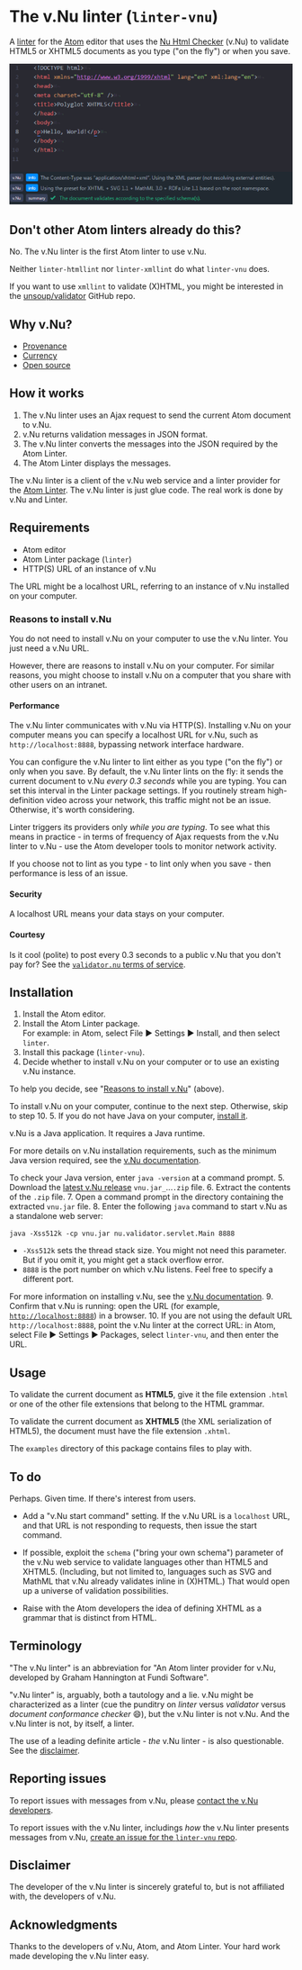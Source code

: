 # The v.Nu linter (`linter-vnu`)

A [linter](https://en.wikipedia.org/wiki/Lint_%28software%29) for the [Atom](https://atom.io/) editor that uses the [Nu Html Checker](http://validator.github.io/validator/) (v.Nu) to validate HTML5 or XHTML5 documents as you type ("on the fly") or when you save.

![Preview](images/linter-vnu-demo.gif?raw=true)

## Don't other Atom linters already do this?

No. The v.Nu linter is the first Atom linter to use v.Nu.

Neither `linter-htmllint` nor `linter-xmllint` do what `linter-vnu` does.

If you want to use `xmllint` to validate (X)HTML, you might be interested in the [unsoup/validator](https://github.com/unsoup/validator) GitHub repo.

## Why v.Nu?

- [Provenance](https://github.com/validator/validator/issues/251#issuecomment-192209209)
- [Currency](https://github.com/validator/validator/graphs/commit-activity)
- [Open source](https://github.com/validator/validator)

## How it works

1. The v.Nu linter uses an Ajax request to send the current Atom document to v.Nu.
2. v.Nu returns validation messages in JSON format.
3. The v.Nu linter converts the messages into the JSON required by the Atom Linter.
4. The Atom Linter displays the messages.

The v.Nu linter is a client of the v.Nu web service and a linter provider for the [Atom Linter](https://atom.io/packages/linter). The v.Nu linter is just glue code. The real work is done by v.Nu and Linter.

## Requirements

- Atom editor
- Atom Linter package (`linter`)
- HTTP(S) URL of an instance of v.Nu

The URL might be a localhost URL, referring to an instance of v.Nu installed on your computer.

### Reasons to install v.Nu

You do not need to install v.Nu on your computer to use the v.Nu linter. You just need a v.Nu URL.

However, there are reasons to install v.Nu on your computer. For similar reasons, you might choose to install v.Nu on a computer that you share with other users on an intranet.

#### Performance

The v.Nu linter communicates with v.Nu via HTTP(S). Installing v.Nu on your computer means you can specify a localhost URL for v.Nu, such as `http://localhost:8888`, bypassing network interface hardware.

You can configure the v.Nu linter to lint either as you type ("on the fly") or only when you save. By default, the v.Nu linter lints on the fly: it sends the current document to v.Nu *every 0.3 seconds* while you are typing. You can set this interval in the Linter package settings. If you routinely stream high-definition video across your network, this traffic might not be an issue. Otherwise, it's worth considering.

Linter triggers its providers only _while you are typing_. To see what this means in practice - in terms of frequency of Ajax requests from the v.Nu linter to v.Nu - use the Atom developer tools to monitor network activity.

If you choose not to lint as you type - to lint only when you save - then performance is less of an issue.

#### Security

A localhost URL means your data stays on your computer.

#### Courtesy

Is it cool (polite) to post every 0.3 seconds to a public v.Nu that you don't pay for?
See the [`validator.nu` terms of service](https://about.validator.nu/#tos).

## Installation

1. Install the Atom editor.
2. Install the Atom Linter package. <br>
 For example: in Atom, select File &#x25b6; Settings &#x25b6; Install, and then select `linter`.
3. Install this package (`linter-vnu`).
4. Decide whether to install v.Nu on your computer or to use an existing v.Nu instance.

 To help you decide, see "[Reasons to install v.Nu](#reasons-to-install-v-nu)" (above).

 To install v.Nu on your computer, continue to the next step. Otherwise, skip to step 10.
5. If you do not have Java on your computer, [install it](https://java.com/en/download/).

 v.Nu is a Java application. It requires a Java runtime.

 For more details on v.Nu installation requirements, such as the minimum Java version required, see the [v.Nu documentation](http://validator.github.io/validator/#standalone).

 To check your Java version, enter `java -version` at a command prompt.
5. Download the [latest v.Nu release](https://github.com/validator/validator/releases/latest) `vnu.jar_`...`.zip` file.
6. Extract the contents of the `.zip` file.
7. Open a command prompt in the directory containing the extracted `vnu.jar` file.
8. Enter the following `java` command to start v.Nu as a standalone web server:
```
java -Xss512k -cp vnu.jar nu.validator.servlet.Main 8888
```
 - `-Xss512k` sets the thread stack size. You might not need this parameter. But if you omit it, you might get a stack overflow error.
 - `8888` is the port number on which v.Nu listens. Feel free to specify a different port.

 For more information on installing v.Nu, see the [v.Nu documentation](http://validator.github.io/validator/#standalone).
9. Confirm that v.Nu is running: open the URL (for example, [`http://localhost:8888`](http://localhost:8888)) in a browser.
10. If you are not using the default URL `http://localhost:8888`, point the v.Nu linter at the correct URL: in Atom, select File &#x25b6; Settings &#x25b6; Packages, select `linter-vnu`, and then enter the URL.

## Usage

To validate the current document as **HTML5**, give it the file extension `.html` or one of the other file extensions that belong to the HTML grammar.

To validate the current document as **XHTML5** (the XML serialization of HTML5), the document must have the file extension `.xhtml`.

The `examples` directory of this package contains files to play with.

## To do

Perhaps. Given time. If there's interest from users.

- Add a "v.Nu start command" setting. If the v.Nu URL is a `localhost` URL, and that URL is not responding to requests, then issue the start command.

- If possible, exploit the `schema` ("bring your own schema") parameter of the v.Nu web service to validate languages other than HTML5 and XHTML5. (Including, but not limited to, languages such as SVG and MathML that v.Nu already validates inline in (X)HTML.) That would open up a universe of validation possibilities.

- Raise with the Atom developers the idea of defining XHTML as a grammar that is distinct from HTML.

## Terminology

"The v.Nu linter" is an abbreviation for "An Atom linter provider for v.Nu, developed by Graham Hannington at Fundi Software".

"v.Nu linter" is, arguably, both a tautology and a lie. v.Nu might be characterized as a linter (cue the punditry on *linter* versus *validator* versus *document conformance checker* :smile:), but the v.Nu linter is not v.Nu. And the v.Nu linter is not, by itself, a linter.

The use of a leading definite article - *the* v.Nu linter - is also questionable. See the [disclaimer](#disclaimer).

## Reporting issues

To report issues with messages from v.Nu, please [contact the v.Nu developers](http://validator.github.io/validator/site/nu-about.html#issues).

To report issues with the v.Nu linter, includings *how* the v.Nu linter presents messages from v.Nu, [create an issue for the `linter-vnu` repo](https://github.com/fundisoftware/linter-vnu).

## Disclaimer

The developer of the v.Nu linter is sincerely grateful to, but is not affiliated with, the developers of v.Nu.

## Acknowledgments

Thanks to the developers of v.Nu, Atom, and Atom Linter. Your hard work made developing the v.Nu linter easy.
